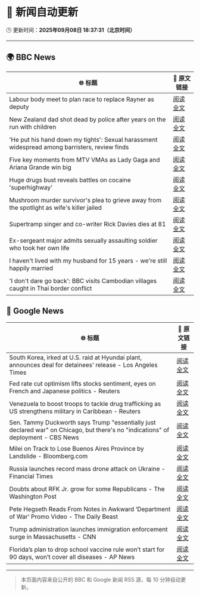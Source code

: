 # 🧠 新闻自动更新

🕒 更新时间：**2025年09月08日 18:37:31（北京时间）**

---

## 🌍 BBC News

| 🌐 标题 | 🔗 原文链接 |
|--------|-------------|
| Labour body meet to plan race to replace Rayner as deputy | [阅读全文](https://www.bbc.com/news/articles/c059z4g836eo?at_medium=RSS&at_campaign=rss) |
| New Zealand dad shot dead by police after years on the run with children | [阅读全文](https://www.bbc.com/news/articles/c75qlerp2e5o?at_medium=RSS&at_campaign=rss) |
| 'He put his hand down my tights': Sexual harassment widespread among barristers, review finds | [阅读全文](https://www.bbc.com/news/articles/c8xrejzk0edo?at_medium=RSS&at_campaign=rss) |
| Five key moments from MTV VMAs as Lady Gaga and Ariana Grande win big | [阅读全文](https://www.bbc.com/news/articles/c5yk5jw6w5ro?at_medium=RSS&at_campaign=rss) |
| Huge drugs bust reveals battles on cocaine 'superhighway' | [阅读全文](https://www.bbc.com/news/articles/c5yvplyrrwno?at_medium=RSS&at_campaign=rss) |
| Mushroom murder survivor's plea to grieve away from the spotlight as wife's killer jailed | [阅读全文](https://www.bbc.com/news/articles/cly1v06xz7qo?at_medium=RSS&at_campaign=rss) |
| Supertramp singer and co-writer Rick Davies dies at 81 | [阅读全文](https://www.bbc.com/news/articles/cp98zg2k2xko?at_medium=RSS&at_campaign=rss) |
| Ex-sergeant major admits sexually assaulting soldier who took her own life | [阅读全文](https://www.bbc.com/news/articles/ckgqzxq0z55o?at_medium=RSS&at_campaign=rss) |
| I haven't lived with my husband for 15 years - we're still happily married | [阅读全文](https://www.bbc.com/news/articles/c5y21nvd56ko?at_medium=RSS&at_campaign=rss) |
| 'I don't dare go back': BBC visits Cambodian villages caught in Thai border conflict | [阅读全文](https://www.bbc.com/news/articles/c059j8759rlo?at_medium=RSS&at_campaign=rss) |

## 📰 Google News

| 🌐 标题 | 🔗 原文链接 |
|--------|-------------|
| South Korea, irked at U.S. raid at Hyundai plant, announces deal for detainees’ release - Los Angeles Times | [阅读全文](https://news.google.com/rss/articles/CBMi0gFBVV95cUxPeUVsbGFvdGVtVmp3NTFvZzdJd1NmMU1Wcm1ZWXdFN2FXUW44TnZiY3hRRzRkY0xUVW1ScnlteFBtUnFPQTFFNDVGd2tOWU9CS0g2ZmhlN2xIazlJaUx3RjI3My1GMjN4YUJ0dERiTEJoc3VTZ2I5aTN2WXNYOVpqNUxZd2R3RW0tTXpPdktzTUpmN1NVbXBNNEN4THN1SHNSOVcySXpzUG9JeWlYRnVVSVNoVHJtNk9SUGVtR2k2VG9kdURXZVhld0pQOS16ZmNRUUE?oc=5) |
| Fed rate cut optimism lifts stocks sentiment, eyes on French and Japanese politics - Reuters | [阅读全文](https://news.google.com/rss/articles/CBMie0FVX3lxTE1NeHFqMERROGZoalNZNFBLQk5yUzdIT3BhdVpYbnJIQzZQQkgzd0JtMTIxYjd0RXpubDVTbV9rVlk0azRIcUNpR1B4VW9MVjBBem92SFEzdExybmFMWlhmWkE1cFo5OHhhWjZkQ3hpWlA1VEFzU2ZyeVpOSQ?oc=5) |
| Venezuela to boost troops to tackle drug trafficking as US strengthens military in Caribbean - Reuters | [阅读全文](https://news.google.com/rss/articles/CBMi2wFBVV95cUxQYTBTS0NTdzJoS0g2OHRHY2tfRm5KcmgtM0pwM29wNGdmX3VnWGlkY1R6LTlUMkdnNWVXblVVdkJGOHRQQWE0eXlXVkl4VTZCUE9pQ1ZrdTl6cmJGQklvbEFjcDhVV2NyMW4ycmh4SlVoZ21RclZ0bXpCUThBVHNGeWxUNU5QaVBoTm1uUWdDNGRkcG9oU0hLSjc1VU8yemJCTVE2MDZscFJzT29DemJTWEZmVzdiNVp6VG00UXg3azdYTnhTLTIyNnlRUEZsc0xHX21wSzBrR2FvS28?oc=5) |
| Sen. Tammy Duckworth says Trump "essentially just declared war" on Chicago, but there's no "indications" of deployment - CBS News | [阅读全文](https://news.google.com/rss/articles/CBMif0FVX3lxTE80WkhpS0Flek1CSnBuM2JOYjQ0Yy00Zm9vb2JzdlI3ZkMtejJ6X09ZS1VkMy1nbjlkNldDTzU2TC12ZGpJWmRzdGp2OC13bE1GbEl0ZVRoTmFxT0VPMHJsSjBwbVUzTWh6V0RUWktNc2pLelZBbUJaTFJYaTRkMlHSAYQBQVVfeXFMTk5VMzg5a09KVDhYQXlNYmRKV0YyMDJkLXozajh0Q2o1SHRabWxtMU93cTlWSXdTbThUOVdYOWxDclFDRXBOc014YW9ySENROXEyUXVGUm05T2R6YkVJSjRxa3p1c3BKTUFzN2ZQMzl3NVRUeFZyT05haDE3NU1YQ2lGTlFR?oc=5) |
| Milei on Track to Lose Buenos Aires Province by Landslide - Bloomberg.com | [阅读全文](https://news.google.com/rss/articles/CBMirAFBVV95cUxPai0zR0ZYMlloWUtLeUp4Vm5TN3N4X1E2Ny1fQ3E2Y0xUcjJmd3BhSkNTWVNiLWdjaEhxVUNWR0w5Q2xHNzZFeHZ2Q1BhbzlzV2ljVUM2dUROUDlhcVpPR1VKbTJlUkpSSUt3dWFCVDFhLU8zMzYtWVhxZnFQMm9ONUdjcXlScEt5Qk5LSWtBdlNWN1RDNGpHaldWdHhFMzVkQ2wwX2djN19lU09Y?oc=5) |
| Russia launches record mass drone attack on Ukraine - Financial Times | [阅读全文](https://news.google.com/rss/articles/CBMicEFVX3lxTE9YVXpka1dmM2RUNUVIQjl2YjB5U25FQXI1azB3QnItVkppN2VBbDBjVEg4VDRqczVybndKbUJkeGwxczZWWmhvbVhRd3VFb09CdnFrclV6aXd2NXIxaEdMRGpjUnVlYy1ndTl0MzNrbWE?oc=5) |
| Doubts about RFK Jr. grow for some Republicans - The Washington Post | [阅读全文](https://news.google.com/rss/articles/CBMihAFBVV95cUxQdzlHcGVhdWowQ01LX2xuRFE5ajUyRHMxVjlsaTdHQW92NmtJYWxyeW4wd0pyT1J1TDlCTjl1cU9GNGZqdjhNVnRyd1hlLUl6S2pTSVkybVhJN0U0c3VJc09VTnpkUkozbmh0WWI1YXZpWGhBMUo4SEctRDJnRWxJMVNqQ2o?oc=5) |
| Pete Hegseth Reads From Notes in Awkward ‘Department of War’ Promo Video - The Daily Beast | [阅读全文](https://news.google.com/rss/articles/CBMiowFBVV95cUxPc2JLVTY2R1J2c0JqQ3VoNU1wVlN4VmJIbXh3M3RTZE1mLXkyVnJSYmFUVlJqR2M0aE00Z2g2UEdiMHZtU1ZLSzU0YkxVTGl3YnhIa0dVWXFocDMxQXdoSHA0X251WEVzdmYtRDB4RzJsWDZVTlFpX2xDeHFITWp1UXVXSUJ2MERxZEk0OHBFblhCaEJxUFNmd0gxODFKM3k2UnA0?oc=5) |
| Trump administration launches immigration enforcement surge in Massachusetts - CNN | [阅读全文](https://news.google.com/rss/articles/CBMijwFBVV95cUxPNDEzV0xfbklKMDMwc0xMandwLVQ5c1NpLWNibXMxR1poSjlOcGFqU1lPY194Wm9IZV81RTR0dWtPVHIwd3dhQkFBNDhwYkNPMmtZZUY1OS1PZF9FSVFseTlFelEtZkFRaG9rSHczekJnV1k4Z0lZRlB6U3dFMDk3MXhBQktCWnFtdFgxQmNqaw?oc=5) |
| Florida’s plan to drop school vaccine rule won’t start for 90 days, won’t cover all diseases - AP News | [阅读全文](https://news.google.com/rss/articles/CBMimAFBVV95cUxPcFNDUXpYMjg2dDNrSjdhTkRwcmZ3ZjJ5V1Vpdmw1QUlfOUtaWFZORm43bS1yejRYZUdyLXN3eWdTeXFCSnVzN2tDTTA5QTE1QWpXbzdGQ3FMdFd0dkM3VFd1ak1uTU5kQzZSUGxfUFdZX3I5WFlRVWFOMWh3SmxvRGRyQWxINmF0cC1VLWRRUTFwMGNoOHJ2Yg?oc=5) |

---
> 本页面内容来自公开的 BBC 和 Google 新闻 RSS 源，每 10 分钟自动更新。